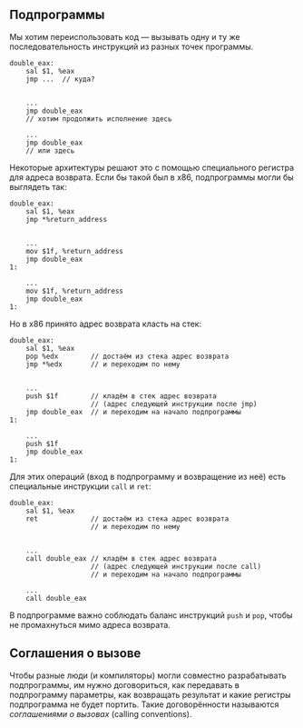 ## Подпрограммы

Мы хотим переиспользовать код — вызывать
одну и ту же последовательность инструкций из разных
точек программы.

```x86asm
double_eax:
    sal $1, %eax
    jmp ...  // куда?
    

    ...
    jmp double_eax
    // хотим продолжить исполнение здесь

    ...
    jmp double_eax
    // или здесь
```

Некоторые архитектуры решают это с помощью
специального регистра для адреса возврата.
Если бы такой был в x86, подпрограммы могли бы
выглядеть так:
```x86asm
double_eax:
    sal $1, %eax
    jmp *%return_address
    

    ...
    mov $1f, %return_address
    jmp double_eax
1:

    ...
    mov $1f, %return_address
    jmp double_eax
1:
```

Но в x86 принято адрес возврата класть на стек:
```x86asm
double_eax:
    sal $1, %eax
    pop %edx        // достаём из стека адрес возврата
    jmp *%edx       // и переходим по нему
    

    ...
    push $1f        // кладём в стек адрес возврата
                    // (адрес следующей инструкции после jmp)
    jmp double_eax  // и переходим на начало подпрограммы
1:

    ...
    push $1f
    jmp double_eax
1:
```

Для этих операций (вход в подпрограмму и возвращение из неё)
есть специальные инструкции `call` и `ret`:
```x86asm
double_eax:
    sal $1, %eax
    ret             // достаём из стека адрес возврата
                    // и переходим по нему
    

    ...
    call double_eax // кладём в стек адрес возврата
                    // (адрес следующей инструкции после call)
                    // и переходим на начало подпрограммы

    ...
    call double_eax
```

В подпрограмме важно соблюдать баланс инструкций
`push` и `pop`, чтобы не промахнуться мимо адреса возврата.

## Соглашения о вызове

Чтобы разные люди (и компиляторы) могли совместно разрабатывать
подпрограммы, им нужно договориться, как передавать
в подпрограмму параметры, как возвращать результат и какие
регистры подпрограмма не будет портить. Такие договорённости
называются *соглашениями о вызовах* (calling conventions).

